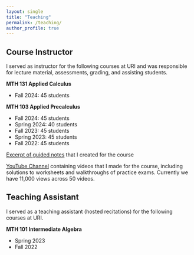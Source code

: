```yaml
---
layout: single
title: "Teaching"
permalink: /teaching/
author_profile: true
---
```




## Course Instructor

I served as instructor for the following courses at URI and was responsible for lecture material, assessments, grading, and assisting students.

<b>MTH 131 Applied Calculus</b>
<ul>
<li>Fall 2024: 45 students</li>
</ul>


<b>MTH 103 Applied Precalculus</b>
<ul>
<li>Fall 2024: 45 students</li>

<li>Spring 2024: 40 students</li>

<li>Fall 2023: 45 students</li>

<li>Spring 2023: 45 students</li>

<li>Fall 2022: 45 students</li>
</ul>

[Excerpt of guided notes](/files/mth103-sample-notes.pdf) that I created for the course

[YouTube Channel](https://www.youtube.com/channel/UCdEA3qbGCIjL1BaAgvO6GuQ) containing videos that I made for the course, including solutions to worksheets and walkthroughs of practice exams. Currently we have 11,000 views across 50 videos.


## Teaching Assistant

I served as a teaching assistant (hosted recitations) for the following courses at URI.

<b>MTH 101 Intermediate Algebra</b>
<ul>
<li>Spring 2023</li>
<li>Fall 2022</li>
</ul>
